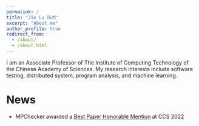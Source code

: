 ```yaml
---
permalink: /
title: "Jie Lu 陆杰"
excerpt: "About me"
author_profile: true
redirect_from: 
  - /about/
  - /about.html
---
```


I am an  Associate Professor of  The Institute of Computing Technology of the Chinese Academy of Sciences. My research interests include software testing, distributed system, program analysis, and machine learning.

News
======

* MPChecker  awarded a [Best Paper Honorable Mention](https://www.sigsac.org/ccs/CCS2022/program/awards.html) at CCS 2022 
